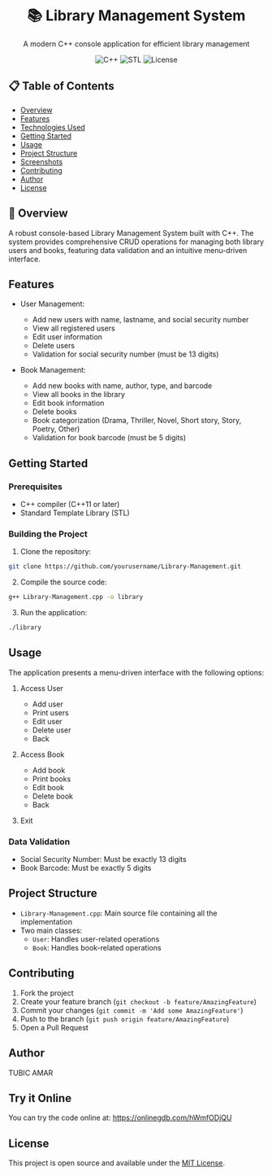 <div align="center">
  <h1>📚 Library Management System</h1>
  <p>A modern C++ console application for efficient library management</p>

![C++](https://img.shields.io/badge/C++-00599C?style=for-the-badge&logo=c%2B%2B&logoColor=white)
![STL](https://img.shields.io/badge/STL-00599C?style=for-the-badge&logo=c%2B%2B&logoColor=white)
![License](https://img.shields.io/badge/license-MIT-blue.svg?style=for-the-badge)

</div>

## 📋 Table of Contents

- [Overview](#overview)
- [Features](#features)
- [Technologies Used](#technologies-used)
- [Getting Started](#getting-started)
- [Usage](#usage)
- [Project Structure](#project-structure)
- [Screenshots](#screenshots)
- [Contributing](#contributing)
- [Author](#author)
- [License](#license)

## 🎯 Overview

A robust console-based Library Management System built with C++. The system provides comprehensive CRUD operations for managing both library users and books, featuring data validation and an intuitive menu-driven interface.

## Features

- User Management:

  - Add new users with name, lastname, and social security number
  - View all registered users
  - Edit user information
  - Delete users
  - Validation for social security number (must be 13 digits)

- Book Management:
  - Add new books with name, author, type, and barcode
  - View all books in the library
  - Edit book information
  - Delete books
  - Book categorization (Drama, Thriller, Novel, Short story, Story, Poetry, Other)
  - Validation for book barcode (must be 5 digits)

## Getting Started

### Prerequisites

- C++ compiler (C++11 or later)
- Standard Template Library (STL)

### Building the Project

1. Clone the repository:

```bash
git clone https://github.com/yourusername/Library-Management.git
```

2. Compile the source code:

```bash
g++ Library-Management.cpp -o library
```

3. Run the application:

```bash
./library
```

## Usage

The application presents a menu-driven interface with the following options:

1. Access User

   - Add user
   - Print users
   - Edit user
   - Delete user
   - Back

2. Access Book

   - Add book
   - Print books
   - Edit book
   - Delete book
   - Back

3. Exit

### Data Validation

- Social Security Number: Must be exactly 13 digits
- Book Barcode: Must be exactly 5 digits

## Project Structure

- `Library-Management.cpp`: Main source file containing all the implementation
- Two main classes:
  - `User`: Handles user-related operations
  - `Book`: Handles book-related operations

## Contributing

1. Fork the project
2. Create your feature branch (`git checkout -b feature/AmazingFeature`)
3. Commit your changes (`git commit -m 'Add some AmazingFeature'`)
4. Push to the branch (`git push origin feature/AmazingFeature`)
5. Open a Pull Request

## Author

TUBIC AMAR

## Try it Online

You can try the code online at: https://onlinegdb.com/hWmfODjQU

## License

This project is open source and available under the [MIT License](LICENSE).
